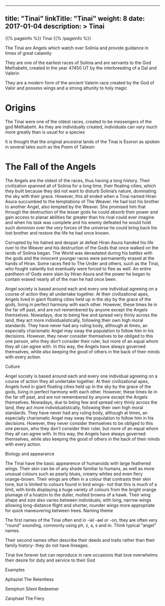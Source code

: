 
---
title: "Tinai"
linkTitle: "Tinai"
weight: 8
date: 2017-01-04
description: >
 Tinai
---

{{% pageinfo %}}
Tinai
{{% /pageinfo %}}

The Tinai are Angels which watch over Solinia and provide guidance in times of great calamity

They are one of the earliest races of Solinia and are servants to the God Methabeht, created in the year 47450 UT by the interbreeding of a Dal and Valerin

They are a modern form of the ancient Valerin race created by the God of Valor and possess wings and a strong attunity to holy magic

# Origins

The Tinai were one of the oldest races, created to be messengers of the god Methabeht. As they are individually created, individuals can vary much more greatly than is usual for a species

It is thought that the original ancestral lands of the Tinai is Esoron as spoken in several tales such as the Poem of Taliesin

# The Fall of the Angels

The Angels are the oldest of the races, thus having a long history. Their civilization spanned all of Solinia for a long time, their floating cities, which they built because they did not want to disturb Solinia’s nature, dominating the sky with their grace. However, this all ended when a Tinai named Hiran Asura succumbed to the temptations of The Weaver. He had lost his brother to another Angel, also tempted by the Weaver. She promised him that through the destruction of the lesser gods he could absorb their power and gain access to planar abilities far greater than his rival could ever imagine and when his task was complete and his enemy defeated he would hold such dominion over the very forces of the universe he could bring back his lost brother and restore the life he had once known.

Corrupted by his hatred and despair at defeat Hiran Asura handed his life over to the Weaver and his destruction of the Gods that once walked on the lands of Solinia began. The World was devastated during his battles with the gods and the innocent younger races were permanently erased at the hands of Hiran. Some races fled to The Under and others, such as the Tinai, who fought valiantly but eventually were forced to flee as well. An entire pantheon of Gods were slain by Hiran Asura and the power he began to contain erased nearly all of the man he had once been.

Angel society is based around each and every one individual agreeing on a course of action they all undertake together. At their civilizational apex, Angels lived in giant floating cities held up in the sky by the grace of the gods, living in perfect harmony with each other. However, these times lie in the far off past, and are not remembered by anyone except the Angels themselves. Nowadays, due to being few and spread very thinly across the land, they act more individualistically, following their own high moral standards. They have never had any ruling body, although at times, an especially charismatic Angel may sway the population to follow him in his decisions. However, they never consider themselves to be obliged to this one person, who they don’t consider their ruler, but more of an equal whom they all can agree with. In this way, the Angels have always governed themselves, while also keeping the good of others in the back of their minds with every action.

Culture

Angel society is based around each and every one individual agreeing on a course of action they all undertake together. At their civilizational apex, Angels lived in giant floating cities held up in the sky by the grace of the gods, living in perfect harmony with each other. However, these times lie in the far off past, and are not remembered by anyone except the Angels themselves. Nowadays, due to being few and spread very thinly across the land, they act more individualistically, following their own high moral standards. They have never had any ruling body, although at times, an especially charismatic Angel may sway the population to follow him in his decisions. However, they never consider themselves to be obliged to this one person, who they don’t consider their ruler, but more of an equal whom they all can agree with. In this way, the Angels have always governed themselves, while also keeping the good of others in the back of their minds with every action.

Biology and appearance

The Tinai have the basic appearence of humanoids with large feathered wings. Their skin can be of any shade familiar to humans, as well as more unusual colours such as pearly blues, creamy whites and even fiery orange-brown. Their wings are often in a colour that contrasts their skin tone, but is limited to colours found in bird wings- not that this is much of a limit, with birds displaying a huge variety of colours from the bright orange plumage of a hoatzin to the duller, motled browns of a hawk. Their wing shape and size also varies between individuals; with long, narrow wings allowing long-distance flight and shorter, rounder wings more appropriate for quick maneuvering between trees.
Naming theme

The first names of the Tinai often end in -iel -ael or -on, they are often very "round" sounding, commonly using ph, z, a, s and m. Think typical "angel" names.

Their second names often describe their deeds and traits rather than their family history- they do not have lineages.

Tinai live forever but can reproduce in rare occasions that love overwhelms their desire for duty and service to their God

Examples

Aphaziel The Relentless

Semphon Silent Redeemer

Zanphael The Fiery 
